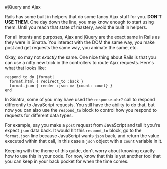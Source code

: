 #jQuery and Ajax

Rails has some built in helpers that do some fancy Ajax stuff for you. **DON'T USE THEM**. One day down the line, you may know enough to start using them. Until you reach that state of mastery, avoid the built in helpers.

For all intents and purposes, Ajax and jQuery are the exact same in Rails as they were in Sinatra. You interact with the DOM the same way, you make post and get requests the same way, you animate the same, etc.

Okay, so may not *exactly* the same. One nice thing about Rails is that you can use a nifty new trick in the controllers to route Ajax requests. Here's what that looks like:

	respond_to do |format|
      format.html { redirect_to :back }
      format.json { render :json => {count: count} }
    end
    
In Sinatra, some of you may have used the `response.xhr?` call to respond differently to JavaScript requests. You still have the ability to do that, but now you can also use the `respond_to` block to control how you respond to requests for different data types. 

For example, say you make a `post` request from JavaScript and tell it you're expect `json` data back. It would hit this `respond_to` block, go to the `format.json` line because JavaScript wants `json` back, and return the value executed within that call, in this case a `json` object with a `count` variable in it.

Keeping with the theme of this guide, don't worry about knowing exactly how to use this in your code. For now, know that this is yet another tool that you can keep in your back pocket for when the time comes.
